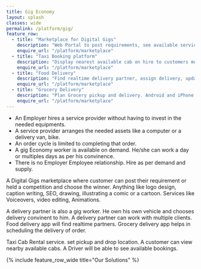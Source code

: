 ```yaml
---
title: Gig Economy
layout: splash
classes: wide
permalink: /platform/gig/
feature_row:
  - title: "Marketplace for Digital Gigs"
    description: "Web Portal to post requirements, see available service providers, hire, book, pay, mark work as completed"
    enquire_url: "/platform/marketplace"
  - title: "Taxi Booking platform"
    description: "Display nearest available cab on hire to customers mobile. Android and iPhone app. App for Driver, Customer, web app for Admin"
    enquire_url: "/platform/marketplace"
  - title: "Food Delivery"
    description: "Find realtime delivery partner, assign delivery, update the customer. Mark completed orders."
    enquire_url: "/platform/marketplace"
  - title: "Grocery Delivery"
    description: "Plan Grocery pickup and delivery. Android and iPhone app. App for Driver, Customer, web app for Admin"
    enquire_url: "/platform/marketplace"
---
```



- An Employer hires a service provider without having to invest in the needed equipments.
- A service provider arranges the needed assets like a computer or a delivery van, bike.
- An order cycle is limited to completing that order.
- A gig Economy worker is available on demand. He/she can work a day or multiples days as per his convinence.
- There is no Employer Employee relationship. Hire as per demand and supply.

A Digital Gigs marketplace where customer can post their requirement or held a competition and choose the winner.
Anything like logo design, caption writing, SEO, drawing, illustrating a comic or a cartoon.
Services like Voiceovers, video editing, Animations.

A delivery partner is also a gig worker. He own his own vehicle and chooses delivery convinent to him.
A delivery partner can work with multiple clients.
Food delivery app will find realtime partners. Grocery delivery app helps in scheduling the delivery of order.

Taxi Cab Rental service. set pickup and drop location.
A customer can view nearby available cabs.
A Driver will be able to see available bookings.

{% include feature_row_wide title="Our Solutions" %}

